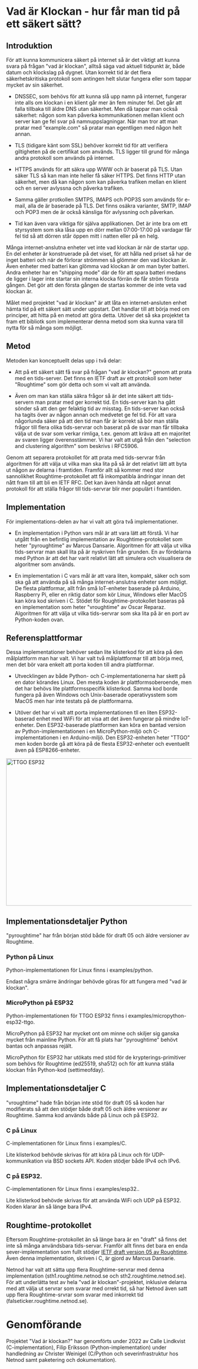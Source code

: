 # Vad är Klockan - hur får man tid på ett säkert sätt?

## Introduktion

För att kunna kommunicera säkert på internet så är det viktigt att
kunna svara på frågan "vad är klockan", alltså säga vad aktuell
tidpunkt är, både datum och klockslag på dygnet.  Utan korrekt tid är
det flera säkerhetskritiska protokoll som antingen helt slutar fungera
eller som tappar mycket av sin säkerhet.

* DNSSEC, som behövs för att kunna slå upp namn på internet, fungerar
  inte alls om klockan i en klient går mer än fem minuter fel.  Det
  går att falla tillbaka till äldre DNS utan säkerhet.  Men då tappar
  man också säkerhet: någon som kan påverka kommunikationen mellan
  klient och server kan ge fel svar på namnuppslagningar.  När man
  tror att man pratar med "example.com" så pratar man egentligen med
  någon helt annan.

* TLS (tidigare känt som SSL) behöver korrekt tid för att verifiera
  giltigheten på de certifikat som används.  TLS ligger till grund för
  många andra protokoll som används på internet.

* HTTPS används för att säkra upp WWW och är baserat på TLS.  Utan
  säker TLS så kan man inte heller få säker HTTPS.  Det finns HTTP
  utan säkerhet, men då kan någon som kan påverka trafiken mellan en
  klient och en server avlyssna och påverka trafiken.

* Samma gäller protkollen SMTPS, IMAPS och POP3S som används för
  e-mail, alla de är baserade på TLS.  Det finns osäkra varianter,
  SMTP, IMAP och POP3 men de är också känsliga för avlyssning och
  påverkan.

* Tid kan även vara viktiga för själva applikationen.  Det är inte bra
  om ett styrsystem som ska låsa upp en dörr mellan 07:00-17:00 på
  vardagar får fel tid så att dörren står öppen mitt i natten eller på
  en helg.

Många internet-anslutna enheter vet inte vad klockan är när de startar
upp.  En del enheter är konstruerade på det viset, för att hålla ned
priset så har de inget batteri och när de förlorar strömmen så glömmer
den vad klockan är.  Även enheter med batteri kan glömma vad klockan
är om man byter batteri.  Andra enheter har en "shipping mode" där de
för att spara batteri medans de ligger i lager inte startar sin
interna klocka förrän de får ström första gången.  Det gör att den
första gången de startas kommer de inte veta vad klockan är.

Målet med projektet "vad är klockan" är att låta en internet-ansluten
enhet hämta tid på ett säkert sätt under uppstart.  Det handlar till
att börja med om principer, att hitta på en metod att göra detta.
Utöver det så ska projektet ta fram ett bibliotk som implementerar
denna metod som ska kunna vara till nytta för så många som möjligt.

## Metod

Metoden kan konceptuellt delas upp i två delar:

* Att på ett säkert sätt få svar på frågan "vad är klockan?" genom att
  prata med en tids-server.  Det finns en IETF draft av ett protokoll
  som heter "Roughtime" som gör detta och som vi valt att använda.

* Även om man kan ställa säkra frågor så är det inte säkert att
  tids-servern man pratar med ger korrekt tid.  En tids-server kan ha
  gått sönder så att den ger felaktig tid av misstag.  En tids-server
  kan också ha tagits över av någon annan och medvetet ge fel tid.
  För att vara någorlunda säker på att den tid man får är korrekt så
  bör man ställa frågor till flera olika tids-servrar och baserat på
  de svar man får tillbaka välja ut de svar som verkar rimliga,
  t.ex. genom att kräva att en majoritet av svaren ligger
  överensstämmer.  Vi har valt att utgå från den "selection and
  clustering algorithm" som beskrivs i RFC5906.

Genom att separera protokollet för att prata med tids-servrar från
algoritmen för att välja ut vilka man ska lita på så är det relativt
lätt att byta ut någon av delarna i framtiden.  Framför allt så kommer
med stor sannolikhet Roughtime-protokollet att få inkompatibla
ändringar innan det nått fram till att bli en IETF RFC.  Det kan även
hända att något annat protokoll för att ställa frågor till
tids-servrar blir mer populärt i framtiden.

## Implementation

För implementations-delen av har vi valt att göra två implementationer.

* En implementation i Python vars mål är att vara lätt att förstå.  Vi
  har utgått från en befintlig implementation av Roughtime-protokollet
  som heter "pyroughtime" av Marcus Dansarie.  Algoritmen för att
  välja ut vilka tids-servrar man skall lita på är nyskriven från
  grunden.  En av fördelarna med Python är att det har varit relativt
  lätt att simulera och visualisera de algoritmer som används.

* En implementation i C vars mål är att vara liten, kompakt, säker och
  som ska gå att använda på så många internet-anslutna enheter som
  möjligt.  De flesta plattformar, allt från små IoT-enheter baserade
  på Arduino, Raspberry Pi, eller en riktig dator som kör Linux,
  Windows eller MacOS kan köra kod skriven i C.  Stödet för
  Roughtime-protokollet baseras på en implementation som heter
  "vroughtime" av Oscar Reparaz.  Algoritmen för att välja ut vilka
  tids-servrar som ska lita på är en port av Python-koden ovan.

## Referensplattformar

Dessa implementationer behöver sedan lite klisterkod för att köra på
den målplattform man har valt.  Vi har valt två målplattformar till
att börja med, men det bör vara enkelt att porta koden till andra
plattformar.

* Utvecklingen av både Python- och C-implementationerna har skett på
  en dator körandes Linux.  Den mesta koden är plattformsoberoende,
  men det har behövs lite plattformsspecifik klisterkod.  Samma kod
  borde fungera på även Windows och Unix-baserade operativysstem som
  MacOS men har inte testats på de plattformarna.

* Utöver det har vi valt att porta implementationen tll en liten
  ESP32-baserad enhet med WiFi för att visa att det även fungerar på
  mindre IoT-enheter.  Den ESP32-baserade plattformen kan köra en
  bantad version av Python-implementationen i en MicroPython-miljö och
  C-implementationen i en Arduino-miljö.  Den ESP32-enheten heter
  "TTGO" men koden borde gå att köra på de flesta ESP32-enheter och
  eventuellt även på ESP8266-enheter.

<p align="left">
  <img src="Documentation/ttgo.jpg" width="600" height="400" title="TTGO ESP32">
</p>

## Implementationsdetaljer Python

"pyroughtime" har från början stöd både för draft 05 och äldre
versioner av Roughtime.

### Python på Linux

Python-implementationen för Linux finns i examples/python.

Endast några smärre ändringar behövde göras för att fungera med "vad
är klockan".

### MicroPython på ESP32

Python-implementationen för TTGO ESP32 finns i examples/micropython-esp32-ttgo.

MicroPython på ESP32 har mycket ont om minne och skiljer sig ganska
mycket från mainline Python.  För att få plats har "pyroughtime"
behövt bantas och anpassas rejält.

MicroPython för ESP32 har utökats med stöd för de
krypterings-primitiver som behövs för Roughtime (ed25519, sha512) och
för att kunna ställa klockan från Python-kod (settimeofday).

## Implementationsdetaljer C

"vroughtime" hade från början inte stöd för draft 05 så koden har
modifierats så att den stödjer både draft 05 och äldre versioner av
Roughtime.  Samma kod används både på Linux och på ESP32.

### C på Linux

C-implementationen för Linux finns i examples/C.

Lite klisterkod behövde skrivas för att köra på Linux och för
UDP-kommunikation via BSD sockets API.  Koden stödjer både IPv4 och
IPv6.

### C på ESP32.

C-implementationen för Linux finns i examples/esp32..

Lite klisterkod behövde skrivas för att använda WiFi och UDP på ESP32.
Koden klarar än så länge bara IPv4.

## Roughtime-protokollet

Eftersom Roughtime-protokollet än så länge bara är en "draft" så finns
det inte så många användsbara tids-servar.  Framför allt finns det
bara en enda sever-implementation som fullt stödjer [IETF draft
version 05 av
Roughtime](https://tools.ietf.org/html/draft-ietf-ntp-roughtime-05).
Även denna implementation, skriven i C, är gjord av Marcus Dansarie.

Netnod har valt att sätta upp flera Roughtime-servrar med denna
implementation (sth1.roughtime.netnod.se och
sth2.roughtime.netnod.se).  För att underlätta test av hela "vad är
klockan"-projektet, inklusive delarna med att välja ut servrar som
svarar med orrekt tid, så har Netnod även satt upp flera
Roughtime-srvrar som svarar med inkorrekt tid
(falseticker.roughtime.netnod.se).

# Genomförande

Projektet "Vad är klockan?" har genomförts under 2022 av Calle
Lindkvist (C-implementation), Filip Eriksson (Python-implementation)
under handledning av Christer Weinigel (C/Python och
severinfrastruktur hos Netnod samt paketering och dokumentation).

